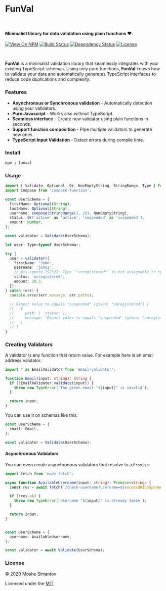 <h1>
  <br>
  <br>
  FunVal
  <br>
  <br>
</h1>

<h4>Minimalist library for data validation using plain functions ❤️.</h4>

<p>
<a href="https://www.npmjs.org/package/fanval"><img src="http://img.shields.io/npm/v/fanval.svg" alt="View On NPM"></a>
<a href="https://travis-ci.org/neuledge/fanval"><img src="https://travis-ci.org/neuledge/fanval.svg?branch=master" alt="Build Status"></a>
<a href="https://david-dm.org/neuledge/fanval"><img src="https://david-dm.org/neuledge/fanval.svg" alt="Dependency Status"></a>
<a href="LICENSE"><img src="https://img.shields.io/npm/l/fanval.svg" alt="License"></a>
</p>
<br>

**FunVal** is a minimalist validation library that seamlessly integrates with your existing
TypeScript schemas. Using only pure functions, **FunVal** knows how to validate your data and
automatically generates TypeScript interfaces to reduce code duplications and complexity.

### Features

- **Asynchronous or Synchronous validation** - Automatically detection using your validators.
- **Pure Javascript** - Works also without TypeScript.
- **Seamless interface** - Create new validator using plain functions in seconds.
- **Support function composition** - Pipe multiple validators to generate new ones.
- **TypeScript Input Validation** - Detect errors during compile time. 

### Install

```bash
npm i funval
```

### Usage

```ts
import { Validate, Optional, Or, NonEmptyString, StringRange, Type } from 'funval';
import compose from 'compose-function';

const UserSchema = {
  firstName: Optional(String),
  lastName: Optional(String),
  username: compose(StringRange(3, 20), NonEmptyString),
  status: Or('active' as 'active', 'suspended' as 'suspended'),
  amount: Number,
};

const validator = Validate(UserSchema);

let user: Type<typeof UserSchema>;

try {
  user = validator({
    firstName: 'John',
    username: 'john1',
    // @ts-ignore TS2322: Type '"unregistered"' is not assignable to type '"active" | "suspended"'.
    status: 'unregistered',
    amount: 20.3,
  });
} catch (err) {
  console.error(err.message, err.paths);

  // Expect value to equals "suspended" (given: "unregistered") [
  //   {
  //     path: [ 'status' ],
  //     message: 'Expect value to equals "suspended" (given: "unregistered")'
  //   }
  // ]
}
```


### Creating Validators

A validator is any function that return value. For example here is an email address validator:

```ts
import * as EmailValidator from 'email-validator';

function Email(input: string): string {
  if (!EmailValidator.validate(input)) {
    throw new TypeError(`The given email "${input}" is invalid`);
  }

  return input;
}
```

You can use it on schemas like this:

```ts
const UserSchema = {
  email: Email,
};

const validator = Validate(UserSchema);
```

#### Asynchronous Validators

You can even create asynchronous validators that resolve to a `Promise`:

```ts
import fetch from 'node-fetch';

async function AvailableUsername(input: string): Promise<string> {
  const res = await fetch(`/check-username?username=${encodeURIComponent(input)}`);

  if (!res.ok) {
    throw new TypeError(`Username "${input}" is already taken`);
  }

  return input;
}


const UserSchema = {
  username: AvailableUsername,
};

const validator = await Validate(UserSchema);
```


### License

&copy; 2020 Moshe Simantov

Licensed under the [MIT](LICENSE).
